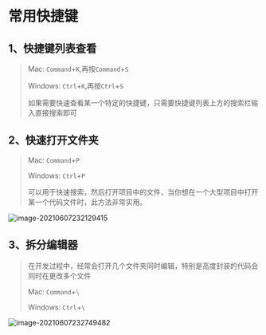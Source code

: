 # 常用快捷键

## 1、快捷键列表查看

> Mac: `Command`+`K`,再按`Command`+`S`
>
> Windows: `Ctrl`+`K`,再按`Ctrl`+`S`
>
> 如果需要快速查看某一个特定的快捷键，只需要快捷键列表上方的搜索栏输入直接搜索即可

## 2、快速打开文件夹

> Mac: `Command`+`P`
>
> Windows: `Ctrl`+`P`
>
> 可以用于快速搜索，然后打开项目中的文件，当你想在一个大型项目中打开某一个代码文件时，此方法非常实用。

![image-20210607232129415](C:\Users\余洵杰\AppData\Roaming\Typora\typora-user-images\image-20210607232129415.png)

## 3、拆分编辑器

> 在开发过程中，经常会打开几个文件夹同时编辑，特别是高度封装的代码会同时在更改多个文件
>
> Mac: `Command`+`\`
>
> Windows: `Ctrl`+`\`

![image-20210607232749482](C:\Users\余洵杰\AppData\Roaming\Typora\typora-user-images\image-20210607232749482.png)


